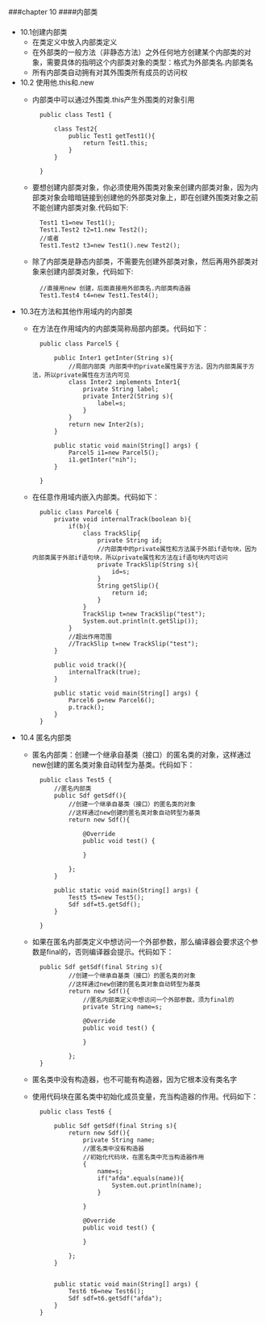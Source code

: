 ###chapter 10
####内部类
####
+ 10.1创建内部类
	* 在类定义中放入内部类定义
	* 在外部类的一般方法（非静态方法）之外任何地方创建某个内部类的对象，需要具体的指明这个内部类对象的类型：格式为外部类名.内部类名
	* 所有内部类自动拥有对其外围类所有成员的访问权
+ 10.2 使用他.this和.new
	* 内部类中可以通过外围类.this产生外围类的对象引用
	
			public class Test1 {
	
				class Test2{
					public Test1 getTest1(){
						return Test1.this;
					}
				}

			}

	* 要想创建内部类对象，你必须使用外围类对象来创建内部类对象，因为内部类对象会暗暗链接到创建他的外部类对象上，即在创建外围类对象之前不能创建内部类对象.代码如下:
	
			Test1 t1=new Test1();
			Test1.Test2 t2=t1.new Test2();
			//或者
			Test1.Test2 t3=new Test1().new Test2();

	* 除了内部类是静态内部类，不需要先创建外部类对象，然后再用外部类对象来创建内部类对象，代码如下:
			
			//直接用new 创建，后面直接用外部类名.内部类构造器
			Test1.Test4 t4=new Test1.Test4();
+ 10.3在方法和其他作用域内的内部类
	* 在方法在作用域内的内部类简称局部内部类。代码如下：
	
			public class Parcel5 {
		
				public Inter1 getInter(String s){
					//局部内部类 内部类中的private属性属于方法，因为内部类属于方法，所以private属性在方法内可见
					class Inter2 implements Inter1{
						private String label;
						private Inter2(String s){
							label=s;
						}
					}
					return new Inter2(s);
				}
				
				public static void main(String[] args) {
					Parcel5 i1=new Parcel5();
					i1.getInter("nih");
				}
		
		    }
	* 在任意作用域内嵌入内部类。代码如下：
	
			public class Parcel6 {
				private void internalTrack(boolean b){
					if(b){
						class TrackSlip{
							private String id;
							//内部类中的private属性和方法属于外部if语句块，因为内部类属于外部if语句块，所以private属性和方法在if语句块内可访问
							private TrackSlip(String s){
								id=s;
							}
							String getSlip(){
								return id;
							}
						}
						TrackSlip t=new TrackSlip("test");
						System.out.println(t.getSlip());
					}
					//超出作用范围
					//TrackSlip t=new TrackSlip("test");
				}
				
				public void track(){
					internalTrack(true);
				}
			
				public static void main(String[] args) {
					Parcel6 p=new Parcel6();
					p.track();
				}
			}
+ 10.4 匿名内部类
	* 匿名内部类：创建一个继承自基类（接口）的匿名类的对象，这样通过new创建的匿名类对象自动转型为基类。代码如下：
			
			public class Test5 {
				//匿名内部类
				public Sdf getSdf(){
					//创建一个继承自基类（接口）的匿名类的对象
					//这样通过new创建的匿名类对象自动转型为基类
					return new Sdf(){
			
						@Override
						public void test() {
							
						}
						
					};
				}
				
				public static void main(String[] args) {
					Test5 t5=new Test5();
					Sdf sdf=t5.getSdf();
				}
		
			}
	* 如果在匿名内部类定义中想访问一个外部参数，那么编译器会要求这个参数是final的，否则编译器会提示。代码如下：
		
			public Sdf getSdf(final String s){
					//创建一个继承自基类（接口）的匿名类的对象
					//这样通过new创建的匿名类对象自动转型为基类
					return new Sdf(){
						//匿名内部类定义中想访问一个外部参数，须为final的
						private String name=s;						

						@Override
						public void test() {
							
						}
						
					};
			}
	* 匿名类中没有构造器，也不可能有构造器，因为它根本没有类名字
	* 使用代码块在匿名类中初始化成员变量，充当构造器的作用。代码如下：

			public class Test6 {
	
				public Sdf getSdf(final String s){
					return new Sdf(){
						private String name;
						//匿名类中没有构造器
						//初始化代码块，在匿名类中充当构造器作用
						{
							name=s;
							if("afda".equals(name)){
								System.out.println(name);
							}
							
						}
						
						@Override
						public void test() {
							
						}
						
					};
				}
				
				
				public static void main(String[] args) {
					Test6 t6=new Test6();
					Sdf sdf=t6.getSdf("afda");
				}
			}